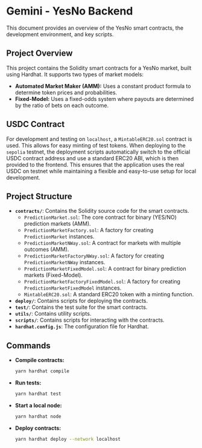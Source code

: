 # Gemini - YesNo Backend

This document provides an overview of the YesNo smart contracts, the development environment, and key scripts.

## Project Overview

This project contains the Solidity smart contracts for a YesNo market, built using Hardhat. It supports two types of market models:
- **Automated Market Maker (AMM):** Uses a constant product formula to determine token prices and probabilities.
- **Fixed-Model:** Uses a fixed-odds system where payouts are determined by the ratio of bets on each outcome.

## USDC Contract

For development and testing on `localhost`, a `MintableERC20.sol` contract is used. This allows for easy minting of test tokens. When deploying to the `sepolia` testnet, the deployment scripts automatically switch to the official USDC contract address and use a standard ERC20 ABI, which is then provided to the frontend. This ensures that the application uses the real USDC on testnet while maintaining a flexible and easy-to-use setup for local development.

## Project Structure

*   **`contracts/`**: Contains the Solidity source code for the smart contracts.
    *   `PredictionMarket.sol`: The core contract for binary (YES/NO) prediction markets (AMM).
    *   `PredictionMarketFactory.sol`: A factory for creating `PredictionMarket` instances.
    *   `PredictionMarketNWay.sol`: A contract for markets with multiple outcomes (AMM).
    *   `PredictionMarketFactoryNWay.sol`: A factory for creating `PredictionMarketNWay` instances.
    *   `PredictionMarketFixedModel.sol`: A contract for binary prediction markets (Fixed-Model).
    *   `PredictionMarketFactoryFixedModel.sol`: A factory for creating `PredictionMarketFixedModel` instances.
    *   `MintableERC20.sol`: A standard ERC20 token with a minting function.
*   **`deploy/`**: Contains scripts for deploying the contracts.
*   **`test/`**: Contains the test suite for the smart contracts.
*   **`utils/`**: Contains utility scripts.
*   **`scripts/`**: Contains scripts for interacting with the contracts.
*   **`hardhat.config.js`**: The configuration file for Hardhat.

## Commands

*   **Compile contracts:**
    ```bash
    yarn hardhat compile
    ```
*   **Run tests:**
    ```bash
    yarn hardhat test
    ```
*   **Start a local node:**
    ```bash
    yarn hardhat node
    ```
*   **Deploy contracts:**
    ```bash
    yarn hardhat deploy --network localhost
    ```